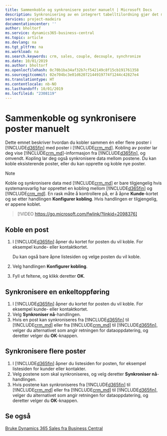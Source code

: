 ```yaml
---
title: Sammenkoble og synkronisere poster manuelt | Microsoft Docs
description: Synkronisering av en integrert tabelltilordning gjør det mulig å synkronisere data i alle poster i en tabell i Business Central og Dynamics 365 Sales-enhet som er koblet.
services: project-madeira
documentationcenter: ''
author: bholtorf
ms.service: dynamics365-business-central
ms.topic: article
ms.devlang: na
ms.tgt_pltfrm: na
ms.workload: na
ms.search.keywords: crm, sales, couple, decouple, synchronize
ms.date: 10/01/2019
ms.author: bholtorf
ms.openlocfilehash: 0c70b1ba34af32b7cf542149c8f15cb191761358
ms.sourcegitcommit: 02e704bc3e01d62072144919774f1244c42827e4
ms.translationtype: HT
ms.contentlocale: nb-NO
ms.lasthandoff: 10/01/2019
ms.locfileid: "2308119"
---
```

# <a name="couple-and-synchronize-records-manually"></a>Sammenkoble og synkronisere poster manuelt
Dette emnet beskriver hvordan du kobler sammen én eller flere poster i [!INCLUDE[d365fin](includes/d365fin_md.md)] med poster i [!INCLUDE[crm_md](includes/crm_md.md)]. Kobling av poster lar deg vise [!INCLUDE[crm_md](includes/crm_md.md)]-informasjon fra [!INCLUDE[d365fin](includes/d365fin_md.md)], og omvendt. Kopling lar deg også synkronisere data mellom postene. Du kan koble eksisterende poster, eller du kan opprette og koble nye poster.

> [!Note]
> Koble og synkronisere data med [!INCLUDE[crm_md](includes/crm_md.md)] er bare tilgjengelig hvis systemansvarlig har opprettet en kobling mellom [!INCLUDE[d365fin](includes/d365fin_md.md)] og [!INCLUDE[crm_md](includes/crm_md.md)]. En rask måte å kontrollere på, er å åpne **Kunde**-kortet og se etter handlingen **Konfigurer kobling**. Hvis handlingen er tilgjengelig, er appene koblet.   

> [!VIDEO https://go.microsoft.com/fwlink/?linkid=2098376]

## <a name="to-couple-a-record"></a>Koble en post  
1.  I [!INCLUDE[d365fin](includes/d365fin_md.md)] åpner du kortet for posten du vil koble. For eksempel kunde- eller kontaktkortet.  

    Du kan også bare åpne listesiden og velge posten du vil koble.  

2.  Velg handlingen **Konfigurer kobling**.  
3.  Fyll ut feltene, og klikk deretter **OK**.  

## <a name="to-synchronize-a-single-record"></a>Synkronisere en enkeltoppføring  
1.  I [!INCLUDE[d365fin](includes/d365fin_md.md)] åpner du kortet for posten du vil koble. For eksempel kunde- eller kontaktkortet.  
2.  Velg **Synkroniser nå**-handlingen.  
3.  Hvis en post kan synkroniseres fra [!INCLUDE[d365fin](includes/d365fin_md.md)] til [!INCLUDE[crm_md](includes/crm_md.md)] eller fra [!INCLUDE[crm_md](includes/crm_md.md)] til [!INCLUDE[d365fin](includes/d365fin_md.md)], velger du alternativet som angir retningen for dataoppdatering, og deretter velger du **OK**-knappen.  

## <a name="to-synchronize-multiple-records"></a>Synkronisere flere poster  
1.  I [!INCLUDE[d365fin](includes/d365fin_md.md)] åpner du listesiden for posten, for eksempel listesiden for kunder eller kontakter.  
2.  Velg postene som skal synkroniseres, og velg deretter **Synkroniser nå**-handlingen.  
3.  Hvis postene kan synkroniseres fra [!INCLUDE[d365fin](includes/d365fin_md.md)] til [!INCLUDE[crm_md](includes/crm_md.md)] eller fra [!INCLUDE[crm_md](includes/crm_md.md)] til [!INCLUDE[d365fin](includes/d365fin_md.md)], velger du alternativet som angir retningen for dataoppdatering, og deretter velger du **OK**-knappen.  

## <a name="see-also"></a>Se også  
[Bruke Dynamics 365 Sales fra Business Central](marketing-integrate-dynamicscrm.md)
